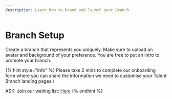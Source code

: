 ```yaml
---
description: Learn how to brand and launch your Branch.
---
```


# Branch Setup

Create a branch that represents you uniquely. Make sure to upload an avatar and background of your preference. You are free to put an intro to promote your branch.

{% hint style="info" %}
Please take 2 mins to complete our onboarding form where you can share the information we need to customise your Talent Branch landing pages.\


ASK: Join our waiting list: [Here](https://branches.techtree.dev/signup)
{% endhint %}

